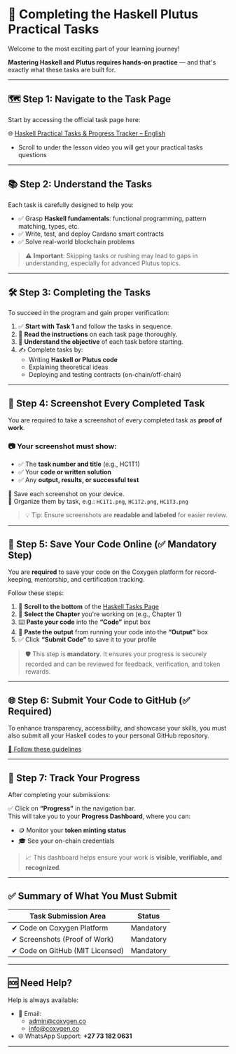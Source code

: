 # 🧪 Completing the Haskell Plutus Practical Tasks

Welcome to the most exciting part of your learning journey!

**Mastering Haskell and Plutus requires hands-on practice** — and that's exactly what these tasks are built for.


---

## 🗺️ Step 1: Navigate to the Task Page

Start by accessing the official task page here:

 🌐 [Haskell Practical Tasks & Progress Tracker – English](https://coxygen.co/universities-test/haskell-lessons-english.php)
 
 - Scroll to under the lesson video you will get your practical tasks questions


---

## 📚 Step 2: Understand the Tasks

Each task is carefully designed to help you:

- ✅ Grasp **Haskell fundamentals**: functional programming, pattern matching, types, etc.
- ✅ Write, test, and deploy Cardano smart contracts
- ✅ Solve real-world blockchain problems

> ⚠️ **Important**: Skipping tasks or rushing may lead to gaps in understanding, especially for advanced Plutus topics.

---

## 🛠️ Step 3: Completing the Tasks

To succeed in the program and gain proper verification:

1. ✅ **Start with Task 1** and follow the tasks in sequence.
2. 📖 **Read the instructions** on each task page thoroughly.
3. 🧠 **Understand the objective** of each task before starting.
4. ✍️ Complete tasks by:
   - Writing **Haskell or Plutus code**
   - Explaining theoretical ideas
   - Deploying and testing contracts (on-chain/off-chain)

---

## 📸 Step 4: Screenshot Every Completed Task

You are required to take a screenshot of every completed task as **proof of work**.

### 📷 Your screenshot must show:

- ✅ The **task number and title** (e.g., HC1T1)
- ✅ Your **code or written solution**
- ✅ Any **output, results, or successful test**

💾 Save each screenshot on your device.  
📂 Organize them by task, e.g.: `HC1T1.png`, `HC1T2.png`, `HC1T3.png`

> 💡 Tip: Ensure screenshots are **readable and labeled** for easier review.

---

## 💾 Step 5: Save Your Code Online (✅ Mandatory Step)

You are **required** to save your code on the Coxygen platform for record-keeping, mentorship, and certification tracking.

Follow these steps:

1. 🔽 **Scroll to the bottom** of the [Haskell Tasks Page](https://coxygen.co/universities-test/haskell.php)
2. 📘 **Select the Chapter** you're working on (e.g., Chapter 1)
3. ⌨️ **Paste your code** into the **“Code”** input box
4. 🧾 **Paste the output** from running your code into the **“Output”** box
5. ✅ Click **“Submit Code”** to save it to your profile

> 🛡️ This step is **mandatory**. It ensures your progress is securely recorded and can be reviewed for feedback, verification, and token rewards.


---


## 🌐 Step 6: Submit Your Code to GitHub (✅ Required)
To enhance transparency, accessibility, and showcase your skills, you must also submit all your Haskell codes to your personal GitHub repository.

[📁 Follow these guidelines](github.md)

--- 
## 🧭 Step 7: Track Your Progress

After completing your submissions:

✅ Click on **“Progress”** in the navigation bar.  
This will take you to your **Progress Dashboard**, where you can:

- 🪙 Monitor your **token minting status**
- 🎓 See your on-chain credentials

> 📈 This dashboard helps ensure your work is **visible, verifiable, and recognized**.

---

## ✅ Summary of What You Must Submit

| Task Submission Area              | Status     |
|----------------------------------|------------|
| ✔ Code on Coxygen Platform       | Mandatory  |
| ✔ Screenshots (Proof of Work)    | Mandatory  |
| ✔ Code on GitHub (MIT Licensed)  | Mandatory  |

---

## 🆘 Need Help?

Help is always available:

- 📧 Email:
  - [admin@coxygen.co](mailto:admin@coxygen.co)
  - [info@coxygen.co](mailto:info@coxygen.co)
- 🌐 WhatsApp Support: **+27 73 182 0631**

---




     